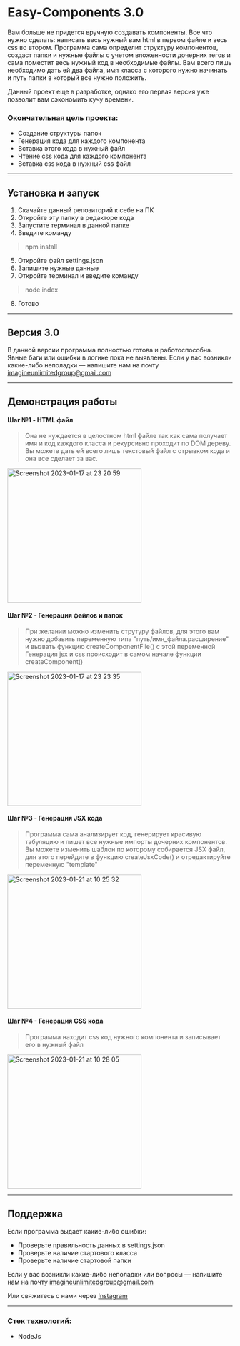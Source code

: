 # Easy-Components 3.0
Вам больше не придется вручную создавать компоненты. Все что нужно сделать: написать весь нужный вам html в первом файле и весь css во втором.
Программа сама определит структуру компонентов, создаст папки и нужные файлы с учетом вложенности дочерних тегов и сама поместит весь нужный код в необходимые файлы. 
Вам всего лишь необходимо дать ей два файла, имя класса с которого нужно начинать и путь папки в который все нужно положить.

Данный проект еще в разработке, однако его первая версия уже позволит вам сэкономить кучу времени.

### Окончательная цель проекта: 
 * Создание структуры папок
 * Генерация кода для каждого компонента
 * Вставка этого кода в нужный файл
 * Чтение css кода для каждого компонента
 * Вставка css кода в нужный css файл


-----
## Установка и запуск
1. Скачайте данный репозиторий к себе на ПК
2. Откройте эту папку в редакторе кода
3. Запустите терминал в данной папке
4. Введите команду
> npm install
5. Откройте файл settings.json
6. Запишите нужные данные
7. Откройте терминал и введите команду
> node index
8. Готово

-----
## Версия 3.0
В данной версии программа полностью готова и работоспособна. Явные баги или ошибки в логике пока не выявлены. 
Если у вас возникли какие-либо неполадки — напишите нам на почту imagineunlimitedgroup@gmail.com

----
## Демонстрация работы

#### Шаг №1 - HTML файл
> Она не нуждается в целостном html файле так как сама получает имя и код каждого класса и рекурсивно проходит по DOM дереву. Вы можете дать ей всего лишь текстовый файл с отрывком кода и она все сделает за вас.

<img width="300" alt="Screenshot 2023-01-17 at 23 20 59" src="https://user-images.githubusercontent.com/122586769/213099186-df4ea3d7-abc9-489f-941a-d0f7838a90fe.png">

#### Шаг №2 - Генерация файлов и папок
> При желании можно изменить струтуру файлов, для этого вам нужно добавить переменную типа "путь/имя_файла.расширение" и вызвать функцию createComponentFile() с этой переменной
> Генерация jsx и css происходит в самом начале функции createComponent()

<img width="300" alt="Screenshot 2023-01-17 at 23 23 35" src="https://user-images.githubusercontent.com/122586769/213099577-59bcccaa-08b8-43fc-a74b-2f95738a2af2.png">

#### Шаг №3 - Генерация JSX кода
> Программа сама анализирует код, генерирует красивую табуляцию и пишет все нужные импорты дочерних компонентов. Вы можете изменить шаблон по которому собирается JSX файл, для этого перейдите в функцию createJsxCode() и отредактируйте переменную "template"

<img width="300" alt="Screenshot 2023-01-21 at 10 25 32" src="https://user-images.githubusercontent.com/122586769/213879224-8d5237a8-ac97-44a3-961f-940c2e068841.png">

#### Шаг №4 - Генерация CSS кода
> Программа находит css код нужного компонента и записывает его в нужный файл

<img width="300" alt="Screenshot 2023-01-21 at 10 28 05" src="https://user-images.githubusercontent.com/122586769/213879332-c1615d8c-fa8d-4a50-8499-8c1e9b6c1883.png">


-----

## Поддержка
Если программа выдает какие-либо ошибки:
- Проверьте правильность данных в settings.json
- Проверьте наличие стартового класса
- Проверьте наличие стартовой папки

Если у вас возникли какие-либо неполадки или вопросы — напишите нам на почту imagineunlimitedgroup@gmail.com

Или свяжитесь с нами через [Instagram](https://www.instagram.com/_imagineunlimited_/)

-----
### Стек технологий:
- NodeJs
